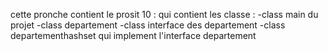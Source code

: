 cette pronche contient le prosit 10 :
qui contient les classe :
-class main du projet
-class departement 
-class interface des departement 
-class departementhashset qui implement l'interface departement




